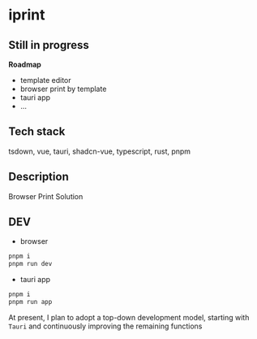 # iprint

## Still in progress

**Roadmap**

- template editor
- browser print by template
- tauri app
- ...

## Tech stack

tsdown, vue, tauri, shadcn-vue, typescript, rust, pnpm

## Description

Browser Print Solution

## DEV

- browser
```sh
pnpm i
pnpm run dev 
```

- tauri app
```sh
pnpm i
pnpm run app
```

At present, I plan to adopt a top-down development model, starting with `Tauri` and continuously improving the remaining functions
